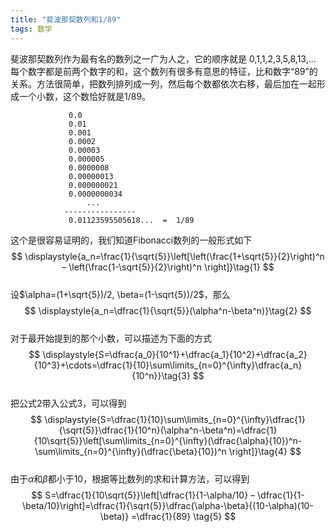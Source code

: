 ```yaml
---
title: "斐波那契数列和1/89"
tags: 数学
---
```

斐波那契数列作为最有名的数列之一广为人之，它的顺序就是 0,1,1,2,3,5,8,13,… 每个数字都是前两个数字的和，这个数列有很多有意思的特征，比和数字“89”的关系。方法很简单，把数列排列成一列，然后每个数都依次右移，最后加在一起形成一个小数，这个数恰好就是1/89。  
``` :no-line-numbers
             0.0
             0.01
             0.001
             0.0002
             0.00003
             0.000005
             0.0000008
             0.00000013
             0.000000021
             0.0000000034
                 ...
            ----------------
             0.01123595505618...  =  1/89
```
这个是很容易证明的，我们知道Fibonacci数列的一般形式如下  
$$
\displaystyle{a_n=\frac{1}{\sqrt{5}}\left[\left(\frac{1+\sqrt{5}}{2}\right)^n – \left(\frac{1-\sqrt{5}}{2}\right)^n \right]}\tag{1}
$$  
设$\alpha=(1+\sqrt{5})/2, \beta=(1-\sqrt{5})/2$，那么  
$$
\displaystyle{a_n=\dfrac{1}{\sqrt{5}}(\alpha^n-\beta^n)}\tag{2}
$$  
对于最开始提到的那个小数，可以描述为下面的方式  
$$
\displaystyle{S=\dfrac{a_0}{10^1}+\dfrac{a_1}{10^2}+\dfrac{a_2}{10^3}+\cdots=\dfrac{1}{10}\sum\limits_{n=0}^{\infty}\dfrac{a_n}{10^n}}\tag{3}
$$  
把公式2带入公式3，可以得到  
$$
\displaystyle{S=\dfrac{1}{10}\sum\limits_{n=0}^{\infty}\dfrac{1}{\sqrt{5}}\dfrac{1}{10^n}(\alpha^n-\beta^n)=\dfrac{1}{10\sqrt{5}}\left[\sum\limits_{n=0}^{\infty}(\dfrac{\alpha}{10})^n-\sum\limits_{n=0}^{\infty}(\dfrac{\beta}{10})^n \right]}\tag{4}
$$  
由于$\alpha$和$\beta$都小于10，根据等比数列的求和计算方法，可以得到  
$$
S=\dfrac{1}{10\sqrt{5}}\left[\dfrac{1}{1-\alpha/10} – \dfrac{1}{1-\beta/10}\right]=\dfrac{1}{\sqrt{5}}\dfrac{\alpha-\beta}{(10-\alpha)(10-\beta)} =\dfrac{1}{89} \tag{5}
$$  
